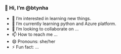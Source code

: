 ### 👋 Hi, I’m @btynha
- 👀 I’m interested in learning new things.
- 🌱 I’m currently learning python and Azure platform.
- 💞️ I’m looking to collaborate on ...
- 📫 How to reach me ...
- 😄 Pronouns: she/her
- ⚡ Fun fact: ...

<!---
btynha/btynha is a ✨ special ✨ repository because its `README.md` (this file) appears on your GitHub profile.
You can click the Preview link to take a look at your changes.
--->

